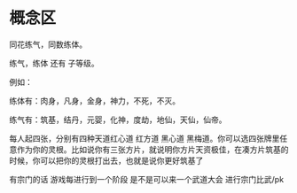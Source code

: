 # 概念区

同花练气，同数练体。

练气，练体 还有 子等级。

例如：

练体有：肉身，凡身，金身，神力，不死，不灭。

练气有：筑基，结丹，元婴，化神，度劫，地仙，天仙，仙帝。

每人起四张，分别有四种天道红心道 红方道 黑心道 黑梅道。你可以选四张牌里任意作为你的灵根。比如说你有三张方片，就说明你方片天资极佳，在凑方片筑基的时候，你可以把你的灵根打出去，也就是说你更好筑基了

有宗门的话 游戏每进行到一个阶段 是不是可以来一个武道大会 进行宗门比武/pk
